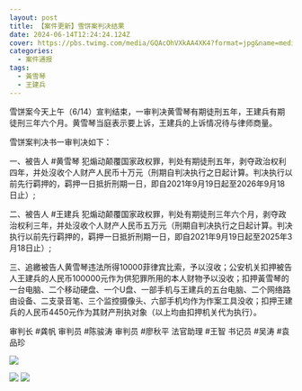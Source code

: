 ```yaml
---
layout: post
title: 【案件更新】雪饼案判决结果
date: 2024-06-14T12:24:24.124Z
cover: https://pbs.twimg.com/media/GQAcOhVXkAA4XK4?format=jpg&name=medium
categories:
  - 案件通报
tags:
  - 黃雪琴
  - 王建兵
---
```


雪饼案今天上午（6/14）宣判结束，一审判决黄雪琴有期徒刑五年，王建兵有期徒刑三年六个月。黄雪琴当庭表示要上诉，王建兵的上诉情况待与律师商量。

雪饼案判决书一审判决如下：

一、被告人 #黄雪琴 犯煽动颠覆国家政权罪，判处有期徒刑五年，剥夺政治权利四年，并处沒收个人财产人民币十万元（刑期自判决执行之日起计算。判决执行以前先行羁押的，羁押一日抵折刑期一日，即自2021年9月19日起至2026年9月18日止）; 

二、被告人 #王建兵 犯煽动颠覆国家政权罪，判处有期徒刑三年六个月，剥夺政治权利三年，并处沒收个人财产人民币五万元（刑期自判决执行之日起计算。判决执行以前先行羁押的，羁押一日抵折刑期一日，即自2021年9月19日起至2025年3月18日止）; 

三、追繳被告人黄雪琴违法所得10000菲律宾比索，予以沒收；公安机关扣押被告人王建兵的人民币100000元作为供犯罪所用的本人财物予以没收；扣押黃雪琴的一台电脑、二个移动硬盘、一个U盘、一部手机与王建兵的五台电脑、二个网络路由设备、二支录音笔、三个监控摄像头、六部手机均作为作案工具没收；扣押王建兵的人民币4450元作为其财产刑执对象（以上均由扣押机关代为执行）。

审判长   #龚帆
审判员   #陈骏涛
审判员   #廖秋平
法官助理 #王智
书记员    #吴涛 #袁品珍


![](https://pbs.twimg.com/media/GQAcOhVXkAA4XK4?format=jpg&name=medium)

![](https://pbs.twimg.com/media/GQAmd06W4AAVb7I?format=jpg&name=medium)
![](https://pbs.twimg.com/media/GQAmd05WAAA0jBI?format=jpg&name=medium)